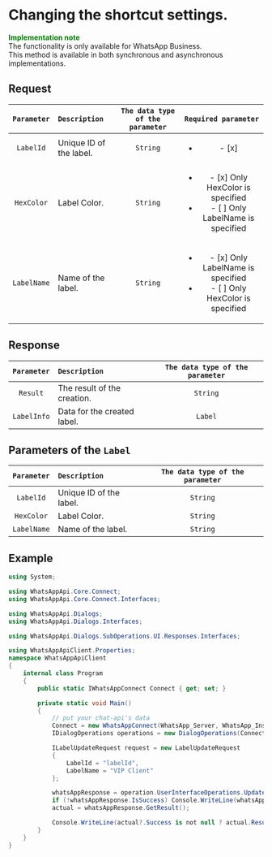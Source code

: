 # Changing the shortcut settings.
**<span style="color:green">Implementation note</span>** <br/>
The functionality is only available for WhatsApp Business. <br/>
This method is available in both synchronous and asynchronous implementations.

## Request
| `Parameter` | `Description`                        | `The data type of the parameter` |   `Required parameter`   |
|:-----------:|:-------------------------------------|:--------------------------------:|:------------------------:|
| `LabelId`   | Unique ID of the label.              | `String`                         | <ul><li>- [x] </li></ul> |
| `HexColor`  | Label Color.                         | `String`                         | <ul><li>- [x] Only HexColor is specified</li><li>- [ ] Only LabelName is specified</li></ul>
| `LabelName` | Name of the label.                   | `String`                         | <ul><li>- [x] Only LabelName is specified</li><li>- [ ] Only HexColor is specified</li></ul>

## Response
| `Parameter`           | `Description`                                           | `The data type of the parameter` | 
|:---------------------:|:--------------------------------------------------------|:--------------------------------:|
| `Result`              | The result of the creation.                             | `String`                         |
| `LabelInfo`           | Data for the created label.                             | `Label`                          |

## Parameters of the `Label`
| `Parameter`           | `Description`                                           | `The data type of the parameter` | 
|:---------------------:|:--------------------------------------------------------|:--------------------------------:|
| `LabelId`             | Unique ID of the label.                                 | `String`                         |
| `HexColor`            | Label Color.                                            | `String`                         |
| `LabelName`           | Name of the label.                                      | `String`                         |

## Example
```csharp
using System;

using WhatsAppApi.Core.Connect;
using WhatsAppApi.Core.Connect.Interfaces;

using WhatsAppApi.Dialogs;
using WhatsAppApi.Dialogs.Interfaces;

using WhatsAppApi.Dialogs.SubOperations.UI.Responses.Interfaces;

using WhatsAppApiClient.Properties;
namespace WhatsAppApiClient
{
    internal class Program
    {
        public static IWhatsAppConnect Connect { get; set; }

        private static void Main()
        {
            // put your chat-api's data
            Connect = new WhatsAppConnect(WhatsApp_Server, WhatsApp_Instance, WhatsApp_Token); 
            IDialogOperations operations = new DialogOperations(Сonnect);

            ILabelUpdateRequest request = new LabelUpdateRequest
            {
                LabelId = "labelId",
                LabelName = "VIP Client"
            };

            whatsAppResponse = operation.UserInterfaceOperations.UpdateLabel(request);
            if (!whatsAppResponse.IsSuccess) Console.WriteLine(whatsAppResponse.Exception);
            actual = whatsAppResponse.GetResult();

            Console.WriteLine(actual?.Success is not null ? actual.Result : actual?.ErrorMessage);
        }
    }
}
